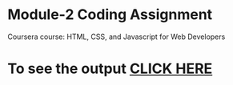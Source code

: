 

# Module-2 Coding Assignment

Coursera course: HTML, CSS, and Javascript for Web Developers

# To see the output [CLICK HERE](https://shetesayalii.github.io/Coursera-HTML-CSS-and-Javascript-for-Web-Developers/Assignments/module-2/index.html)

